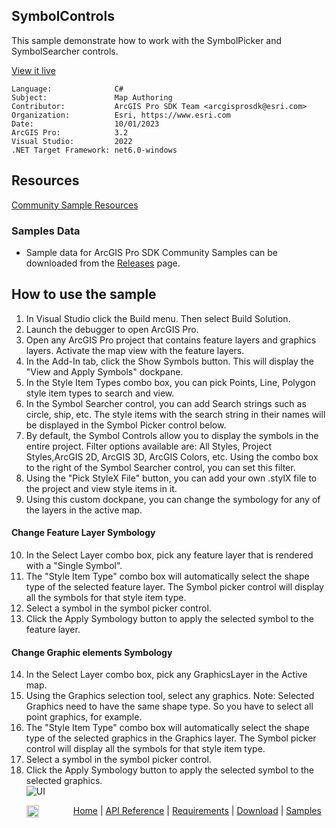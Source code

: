 ## SymbolControls

<!-- TODO: Write a brief abstract explaining this sample -->
This sample demonstrate how to work with the SymbolPicker and SymbolSearcher controls.  
  


<a href="https://pro.arcgis.com/en/pro-app/sdk/" target="_blank">View it live</a>

<!-- TODO: Fill this section below with metadata about this sample-->
```
Language:              C#
Subject:               Map Authoring
Contributor:           ArcGIS Pro SDK Team <arcgisprosdk@esri.com>
Organization:          Esri, https://www.esri.com
Date:                  10/01/2023
ArcGIS Pro:            3.2
Visual Studio:         2022
.NET Target Framework: net6.0-windows
```

## Resources

[Community Sample Resources](https://github.com/Esri/arcgis-pro-sdk-community-samples#resources)

### Samples Data

* Sample data for ArcGIS Pro SDK Community Samples can be downloaded from the [Releases](https://github.com/Esri/arcgis-pro-sdk-community-samples/releases) page.  

## How to use the sample
<!-- TODO: Explain how this sample can be used. To use images in this section, create the image file in your sample project's screenshots folder. Use relative url to link to this image using this syntax: ![My sample Image](FacePage/SampleImage.png) -->
1. In Visual Studio click the Build menu. Then select Build Solution.
2. Launch the debugger to open ArcGIS Pro.  
3. Open any ArcGIS Pro project that contains feature layers and graphics layers. Activate the map view with the feature layers.  
4. In the Add-In tab, click the Show Symbols button. This will display the "View and Apply Symbols" dockpane.  
5. In the Style Item Types combo box, you can pick Points, Line, Polygon style item types to search and view.  
6. In the Symbol Searcher control, you can add Search strings such as circle, ship, etc. The style items with the search string in their names will be displayed in the Symbol Picker control below.  
7. By default, the Symbol Controls allow you to display the symbols in the entire project. Filter options available are: All Styles, Project Styles,ArcGIS 2D, ArcGIS 3D, ArcGIS Colors, etc. Using the combo box to the right of the Symbol Searcher control, you can set this filter.  
8. Using the "Pick StyleX File" button, you can add your own .stylX file to the project and view style items in it.  
9. Using this custom dockpane, you can change the symbology for any of the layers in the active map.  
#### Change Feature Layer Symbology  
10. In the Select Layer combo box, pick any feature layer that is rendered with a "Single Symbol".  
11. The "Style Item Type" combo box will automatically select the shape type of the selected feature layer.  The Symbol picker control will display all the symbols for that style item type.  
12. Select a symbol in the symbol picker control.  
13. Click the Apply Symbology button to apply the selected symbol to the feature layer.  
#### Change Graphic elements Symbology  
14. In the Select Layer combo box, pick any GraphicsLayer in the Active map.  
15. Using the Graphics selection tool, select any graphics. Note: Selected Graphics need to have the same shape type. So you have to select all point graphics, for example.  
16. The "Style Item Type" combo box will automatically select the shape type of the selected graphics in the Graphics layer.  The Symbol picker control will display all the symbols for that style item type.  
17. Select a symbol in the symbol picker control.  
18. Click the Apply Symbology button to apply the selected symbol to the selected graphics.  
![UI](screenshots/SymbolViewer.png)    
  

<!-- End -->

&nbsp;&nbsp;&nbsp;&nbsp;&nbsp;&nbsp;<img src="https://esri.github.io/arcgis-pro-sdk/images/ArcGISPro.png"  alt="ArcGIS Pro SDK for Microsoft .NET Framework" height = "20" width = "20" align="top"  >
&nbsp;&nbsp;&nbsp;&nbsp;&nbsp;&nbsp;&nbsp;&nbsp;&nbsp;&nbsp;&nbsp;&nbsp;
[Home](https://github.com/Esri/arcgis-pro-sdk/wiki) | <a href="https://pro.arcgis.com/en/pro-app/latest/sdk/api-reference" target="_blank">API Reference</a> | [Requirements](https://github.com/Esri/arcgis-pro-sdk/wiki#requirements) | [Download](https://github.com/Esri/arcgis-pro-sdk/wiki#installing-arcgis-pro-sdk-for-net) | <a href="https://github.com/esri/arcgis-pro-sdk-community-samples" target="_blank">Samples</a>

